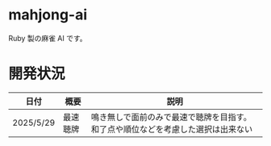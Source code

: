 # mahjong-ai

Ruby 製の麻雀 AI です。

# 開発状況

| 日付      | 概要     | 説明                                                                             |
| --------- | -------- | -------------------------------------------------------------------------------- |
| 2025/5/29 | 最速聴牌 | 鳴き無しで面前のみで最速で聴牌を目指す。和了点や順位などを考慮した選択は出来ない |
